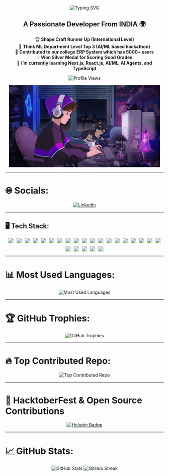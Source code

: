 <p align="center">
  <img src="https://readme-typing-svg.herokuapp.com?size=32&color=00FF00&center=true&vCenter=true&width=500&lines=AI/ML+Enthusiast;Blockchain+Learner;Hi!+There+👋&font=Poppins" alt="Typing SVG">
</p>

<h2 align="center"> A Passionate Developer From INDIA 🌍</h2>

<p align="center">
🏆 <b>Shape Craft Runner Up (International Level)</b> <br>
🥉 <b>Think ML Department Level Top 3 (AI/ML based hackathon)</b> <br>
🥇 <b>Contributed to our college ERP System which has 5000+ users</b> <br>
💡 <b>Won Silver Medal for Scoring Good Grades</b> <br>
🚀 <b>I’m currently learning Next.js, React.js, AI/ML, AI Agents, and TypeScript</b> <br>
</p>

<p align="center">
  <img src="https://komarev.com/ghpvc/?username=Abhishekgoyal007&label=Profile%20views&color=265cfd&style=flat" alt="Profile Views">
</p>

<div align="center">
  <img src="https://github.com/AayushKarwa/AayushKarwa/blob/main/assests/coding.gif" alt="Coding GIF">
</div>

---

# 🌐 Socials: 
<p align="center">
  <a href="https://www.linkedin.com/in/abhishek-goyal-00b713208/">
    <img src="https://img.shields.io/badge/LinkedIn-0077B5?style=for-the-badge&logo=linkedin&logoColor=white" alt="LinkedIn">
  </a>
</p>

---

<h2>🖥️ Tech Stack:</h2>

<div style="display: flex; flex-wrap: wrap; gap: 10px; justify-content: center;">
  <img src="https://img.shields.io/badge/JAVASCRIPT-F7DF1E?style=for-the-badge&logo=javascript&logoColor=black">
  <img src="https://img.shields.io/badge/PYTHON-3776AB?style=for-the-badge&logo=python&logoColor=white">
  <img src="https://img.shields.io/badge/FLASK-000000?style=for-the-badge&logo=flask&logoColor=white">
  <img src="https://img.shields.io/badge/REACT.JS-61DAFB?style=for-the-badge&logo=react&logoColor=black">
  <img src="https://img.shields.io/badge/STRAPI-2F2E8B?style=for-the-badge&logo=strapi&logoColor=white">
  <img src="https://img.shields.io/badge/TAILWINDCSS-38B2AC?style=for-the-badge&logo=tailwind-css&logoColor=white">
  <img src="https://img.shields.io/badge/NEXT.JS-000000?style=for-the-badge&logo=nextdotjs&logoColor=white">
  <img src="https://img.shields.io/badge/ASTRO-FF5D01?style=for-the-badge&logo=astro&logoColor=white">
  <img src="https://img.shields.io/badge/GIT-F05032?style=for-the-badge&logo=git&logoColor=white">
  <img src="https://img.shields.io/badge/MYSQL-4479A1?style=for-the-badge&logo=mysql&logoColor=white">
  <img src="https://img.shields.io/badge/EXPRESS.JS-000000?style=for-the-badge&logo=express&logoColor=white">
  <img src="https://img.shields.io/badge/NODE.JS-339933?style=for-the-badge&logo=node.js&logoColor=white">
  <img src="https://img.shields.io/badge/MONGODB-4EA94B?style=for-the-badge&logo=mongodb&logoColor=white">
  <img src="https://img.shields.io/badge/SQLITE-003B57?style=for-the-badge&logo=sqlite&logoColor=white">
  <img src="https://img.shields.io/badge/TYPESCRIPT-007ACC?style=for-the-badge&logo=typescript&logoColor=white">
  <img src="https://img.shields.io/badge/C-00599C?style=for-the-badge&logo=c&logoColor=white">
  <img src="https://img.shields.io/badge/C++-00599C?style=for-the-badge&logo=cplusplus&logoColor=white">
  <img src="https://img.shields.io/badge/CSS3-1572B6?style=for-the-badge&logo=css3&logoColor=white">
  <img src="https://img.shields.io/badge/HTML5-E34F26?style=for-the-badge&logo=html5&logoColor=white">
  <img src="https://img.shields.io/badge/MARKDOWN-000000?style=for-the-badge&logo=markdown&logoColor=white">
  <img src="https://img.shields.io/badge/BOOTSTRAP-7952B3?style=for-the-badge&logo=bootstrap&logoColor=white">
  <img src="https://img.shields.io/badge/POSTMAN-FF6C37?style=for-the-badge&logo=postman&logoColor=white">
  <img src="https://img.shields.io/badge/PANDAS-150458?style=for-the-badge&logo=pandas&logoColor=white">
  <img src="https://img.shields.io/badge/NUMPY-013243?style=for-the-badge&logo=numpy&logoColor=white">
</div>

---

# 📊 Most Used Languages:
<p align="center">
  <img src="https://github-readme-stats.vercel.app/api/top-langs/?username=Abhishekgoyal007&layout=compact&theme=radical" alt="Most Used Languages">
</p>

---

# 🏆 GitHub Trophies:
<p align="center">
  <img src="https://github-profile-trophy.vercel.app/?username=Abhishekgoyal007&theme=radical&margin-w=15&margin-h=15" alt="GitHub Trophies">
</p>

---

# 🔥 Top Contributed Repo:
<p align="center">
  <img src="https://github-contributor-stats.vercel.app/api?username=Abhishekgoyal007&limit=5&theme=radical" alt="Top Contributed Repo">
</p>

---

# 🎃 HacktoberFest & Open Source Contributions
<p align="center">
  <a href="https://holopin.io/@abhishekgoyal007">
    <img src="https://holopin.me/abhishekgoyal007" alt="Holopin Badge">
  </a>
</p>

---

# 📈 GitHub Stats:
<p align="center">
  <img src="https://github-readme-stats.vercel.app/api?username=Abhishekgoyal007&show_icons=true&theme=radical" alt="GitHub Stats">
  <img src="https://streak-stats.demolab.com/?user=Abhishekgoyal007&theme=radical" alt="GitHub Streak">
</p>
